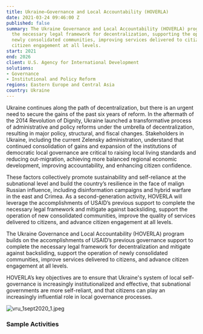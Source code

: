 ```yaml
---
title: Ukraine—Governance and Local Accountability (HOVERLA)
date: 2021-03-24 09:46:00 Z
published: false
summary: The Ukraine Governance and Local Accountability (HOVERLA) program is completing
  the necessary legal framework for decentralization, supporting the operation of
  newly consolidated communities, improving services delivered to citizens, and advancing
  citizen engagement at all levels.
start: 2021
end: 2026
client: U.S. Agency for International Development
solutions:
- Governance
- Institutional and Policy Reform
regions: Eastern Europe and Central Asia
country: Ukraine
---
```


Ukraine continues along the path of decentralization, but there is an urgent need to secure the gains of the past six years of reform. In the aftermath of the 2014 Revolution of Dignity, Ukraine launched a transformative process of administrative and policy reforms under the umbrella of decentralization, resulting in major policy, structural, and fiscal changes. Stakeholders in Ukraine, including the current Zelensky administration, understand that continued consolidation of gains and expansion of the institutions of democratic local governance are critical to raising local living standards and reducing out-migration, achieving more balanced regional economic development, improving accountability, and enhancing citizen confidence. 

These factors collectively promote sustainability and self-reliance at the subnational level and build the country’s resilience in the face of malign Russian influence, including disinformation campaigns and hybrid warfare in the east and Crimea. As a second-generation activity, HOVERLA will leverage the accomplishments of USAID’s previous support to complete the necessary legal framework and mitigate against backsliding, support the operation of new consolidated communities, improve the quality of services delivered to citizens, and advance citizen engagement at all levels.


The Ukraine Governance and Local Accountability (HOVERLA) program builds on the accomplishments of USAID’s previous governance support to complete the necessary legal framework for decentralization and mitigate against backsliding, support the operation of newly consolidated communities, improve services delivered to citizens, and advance citizen engagement at all levels.
 
HOVERLA’s key objectives are to ensure that Ukraine's system of local self-governance is increasingly institutionalized and effective, that subnational governments are more self-reliant, and that citizens can play an increasingly influential role in local governance processes.

![vru_1sept2020_1.jpeg](/uploads/vru_1sept2020_1.jpeg)

### Sample Activities

